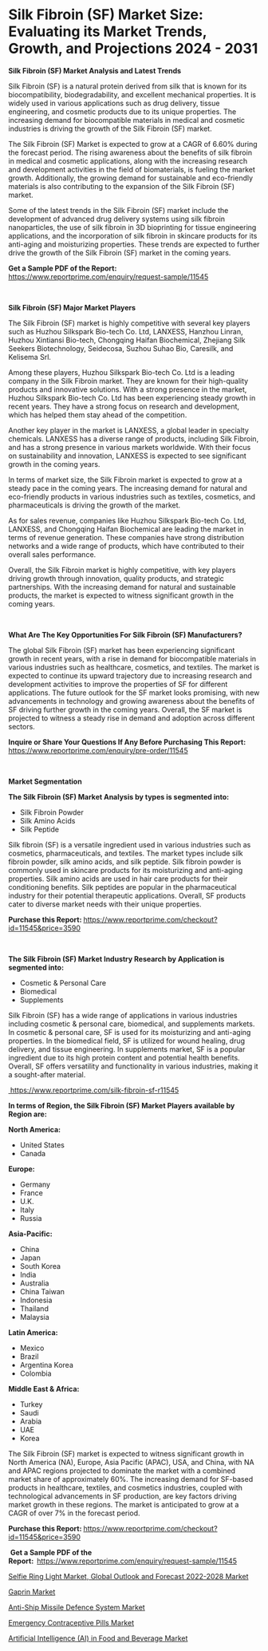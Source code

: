 <p><h1>Silk Fibroin (SF) Market Size: Evaluating its Market Trends, Growth, and Projections 2024 - 2031</h1></p><p><strong>Silk Fibroin (SF) Market Analysis and Latest Trends</strong></p>
<p><p>Silk Fibroin (SF) is a natural protein derived from silk that is known for its biocompatibility, biodegradability, and excellent mechanical properties. It is widely used in various applications such as drug delivery, tissue engineering, and cosmetic products due to its unique properties. The increasing demand for biocompatible materials in medical and cosmetic industries is driving the growth of the Silk Fibroin (SF) market.</p><p>The Silk Fibroin (SF) Market is expected to grow at a CAGR of 6.60% during the forecast period. The rising awareness about the benefits of silk fibroin in medical and cosmetic applications, along with the increasing research and development activities in the field of biomaterials, is fueling the market growth. Additionally, the growing demand for sustainable and eco-friendly materials is also contributing to the expansion of the Silk Fibroin (SF) market.</p><p>Some of the latest trends in the Silk Fibroin (SF) market include the development of advanced drug delivery systems using silk fibroin nanoparticles, the use of silk fibroin in 3D bioprinting for tissue engineering applications, and the incorporation of silk fibroin in skincare products for its anti-aging and moisturizing properties. These trends are expected to further drive the growth of the Silk Fibroin (SF) market in the coming years.</p></p>
<p><strong>Get a Sample PDF of the Report:&nbsp;</strong> <a href="https://www.reportprime.com/enquiry/request-sample/11545">https://www.reportprime.com/enquiry/request-sample/11545</a></p>
<p>&nbsp;</p>
<p><strong>Silk Fibroin (SF) Major Market Players</strong></p>
<p><p>The Silk Fibroin (SF) market is highly competitive with several key players such as Huzhou Silkspark Bio-tech Co. Ltd, LANXESS, Hanzhou Linran, Huzhou Xintiansi Bio-tech, Chongqing Haifan Biochemical, Zhejiang Silk Seekers Biotechnology, Seidecosa, Suzhou Suhao Bio, Caresilk, and Kelisema Srl. </p><p>Among these players, Huzhou Silkspark Bio-tech Co. Ltd is a leading company in the Silk Fibroin market. They are known for their high-quality products and innovative solutions. With a strong presence in the market, Huzhou Silkspark Bio-tech Co. Ltd has been experiencing steady growth in recent years. They have a strong focus on research and development, which has helped them stay ahead of the competition.</p><p>Another key player in the market is LANXESS, a global leader in specialty chemicals. LANXESS has a diverse range of products, including Silk Fibroin, and has a strong presence in various markets worldwide. With their focus on sustainability and innovation, LANXESS is expected to see significant growth in the coming years.</p><p>In terms of market size, the Silk Fibroin market is expected to grow at a steady pace in the coming years. The increasing demand for natural and eco-friendly products in various industries such as textiles, cosmetics, and pharmaceuticals is driving the growth of the market.</p><p>As for sales revenue, companies like Huzhou Silkspark Bio-tech Co. Ltd, LANXESS, and Chongqing Haifan Biochemical are leading the market in terms of revenue generation. These companies have strong distribution networks and a wide range of products, which have contributed to their overall sales performance.</p><p>Overall, the Silk Fibroin market is highly competitive, with key players driving growth through innovation, quality products, and strategic partnerships. With the increasing demand for natural and sustainable products, the market is expected to witness significant growth in the coming years.</p></p>
<p>&nbsp;</p>
<p><strong>What Are The Key Opportunities For Silk Fibroin (SF) Manufacturers?</strong></p>
<p><p>The global Silk Fibroin (SF) market has been experiencing significant growth in recent years, with a rise in demand for biocompatible materials in various industries such as healthcare, cosmetics, and textiles. The market is expected to continue its upward trajectory due to increasing research and development activities to improve the properties of SF for different applications. The future outlook for the SF market looks promising, with new advancements in technology and growing awareness about the benefits of SF driving further growth in the coming years. Overall, the SF market is projected to witness a steady rise in demand and adoption across different sectors.</p></p>
<p><strong>Inquire or Share Your Questions If Any Before Purchasing This Report:</strong> <a href="https://www.reportprime.com/enquiry/pre-order/11545">https://www.reportprime.com/enquiry/pre-order/11545</a></p>
<p>&nbsp;</p>
<p><strong>Market Segmentation</strong></p>
<p><strong>The Silk Fibroin (SF) Market Analysis by types is segmented into:</strong></p>
<p><ul><li>Silk Fibroin Powder</li><li>Silk Amino Acids</li><li>Silk Peptide</li></ul></p>
<p><p>Silk fibroin (SF) is a versatile ingredient used in various industries such as cosmetics, pharmaceuticals, and textiles. The market types include silk fibroin powder, silk amino acids, and silk peptide. Silk fibroin powder is commonly used in skincare products for its moisturizing and anti-aging properties. Silk amino acids are used in hair care products for their conditioning benefits. Silk peptides are popular in the pharmaceutical industry for their potential therapeutic applications. Overall, SF products cater to diverse market needs with their unique properties.</p></p>
<p><strong>Purchase this Report:&nbsp;</strong><a href="https://www.reportprime.com/checkout?id=11545&price=3590">https://www.reportprime.com/checkout?id=11545&price=3590</a></p>
<p>&nbsp;</p>
<p><strong>The Silk Fibroin (SF) Market Industry Research by Application is segmented into:</strong></p>
<p><ul><li>Cosmetic & Personal Care</li><li>Biomedical</li><li>Supplements</li></ul></p>
<p><p>Silk Fibroin (SF) has a wide range of applications in various industries including cosmetic & personal care, biomedical, and supplements markets. In cosmetic & personal care, SF is used for its moisturizing and anti-aging properties. In the biomedical field, SF is utilized for wound healing, drug delivery, and tissue engineering. In supplements market, SF is a popular ingredient due to its high protein content and potential health benefits. Overall, SF offers versatility and functionality in various industries, making it a sought-after material.</p></p>
<p><a href="https://www.reportprime.com/silk-fibroin-sf-r11545">&nbsp;https://www.reportprime.com/silk-fibroin-sf-r11545</a></p>
<p><strong>In terms of Region, the Silk Fibroin (SF) Market Players available by Region are:</strong></p>
<p>
    <p> <strong> North America: </strong>
        <ul>
            <li>United States</li>
            <li>Canada</li>
        </ul>
        </p> 
    <p> <strong> Europe: </strong>
        <ul>
            <li>Germany</li>
            <li>France</li>
            <li>U.K.</li>
            <li>Italy</li>
            <li>Russia</li>
        </ul>
        </p> 
    <p> <strong> Asia-Pacific: </strong>
        <ul>
            <li>China</li>
            <li>Japan</li>
            <li>South Korea</li>
            <li>India</li>
            <li>Australia</li>
            <li>China Taiwan</li>
            <li>Indonesia</li>
            <li>Thailand</li>
            <li>Malaysia</li>
        </ul>
        </p> 
    <p> <strong> Latin America: </strong>
        <ul>
            <li>Mexico</li>
            <li>Brazil</li>
            <li>Argentina Korea</li>
            <li>Colombia</li>
        </ul>
        </p> 
    <p> <strong> Middle East & Africa: </strong>
        <ul>
            <li>Turkey</li>
            <li>Saudi</li>
            <li>Arabia</li>
            <li>UAE</li>
            <li>Korea</li>
        </ul>
    </p>
    </p>
<p><p>The Silk Fibroin (SF) market is expected to witness significant growth in North America (NA), Europe, Asia Pacific (APAC), USA, and China, with NA and APAC regions projected to dominate the market with a combined market share of approximately 60%. The increasing demand for SF-based products in healthcare, textiles, and cosmetics industries, coupled with technological advancements in SF production, are key factors driving market growth in these regions. The market is anticipated to grow at a CAGR of over 7% in the forecast period.</p></p>
<p><strong>Purchase this Report: </strong><a href="https://www.reportprime.com/checkout?id=11545&price=3590">https://www.reportprime.com/checkout?id=11545&price=3590</a></p>
<p>&nbsp;<strong>Get a Sample PDF of the Report:&nbsp;&nbsp;</strong><a href="https://www.reportprime.com/enquiry/request-sample/11545">https://www.reportprime.com/enquiry/request-sample/11545</a></p>
<p><strong></strong></p>
<p><p><a href="https://issuu.com/reportprime-2/docs/selfie-ring-light-market-global-out_e551354232aa32">Selfie Ring Light Market, Global Outlook and Forecast 2022-2028 Market</a></p><p><a href="https://github.com/angelajermaine/Market-Research-Report-List-5/blob/main/gaprin-market.md">Gaprin Market</a></p><p><a href="https://medium.com/@lavernacole75/anti-ship-missile-defence-system-market-outlook-and-forecast-from-2024-to-2031-41b7cb13ffea">Anti-Ship Missile Defence System Market</a></p><p><a href="https://github.com/provorikovar/Market-Research-Report-List-6/blob/main/emergency-contraceptive-pills-market.md">Emergency Contraceptive Pills Market</a></p><p><a href="https://medium.com/@lavernacole75/evaluating-global-artificial-intelligence-ai-in-food-and-beverage-market-trends-and-growth-f18841e3461e">Artificial Intelligence (AI) in Food and Beverage Market</a></p></p>